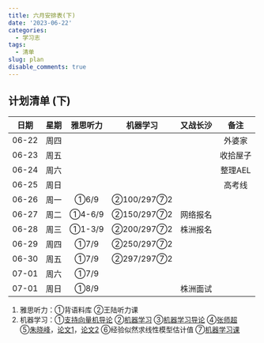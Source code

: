 ```yaml
---
title: 六月安排表(下)
date: '2023-06-22'
categories:
  - 学习志
tags:
  - 清单
slug: plan
disable_comments: true
---
```




## 计划清单 (下)
|   日期  |星期 | 雅思听力 | 机器学习 | 又战长沙 | 备注 |
| :------: | :------: | :------: | :------: | :------: | :------: |
| 06-22 | 周四 |  |  |  | 外婆家 |
| 06-23 | 周五 |  |  |  | 收拾屋子 |
| 06-24 | 周六 |  |  |  | 整理AEL |
| 06-25 | 周日 |  |  |  | 高考线 |
| 06-26 | 周一  | ①6/9 | ②100/297⑦2 |  | |
| 06-27 | 周二 | ①4-6/9 | ②150/297⑦2 | 网络报名 | |
| 06-28 | 周三 | ①1-3/9 | ②200/297⑦2 | 株洲报名 |  |
| 06-29 | 周四 | ①7/9 | ②250/297⑦2 |  |  |
| 06-30 | 周五 | ①7/9 | ②297/297⑦2 |  |  |
| 07-01 | 周六 | ①7/9 |  |  |  |
| 07-01 | 周日 | ①8/9 |  | 株洲面试 |  |

1. 雅思听力：①背语料库 ②王陆听力课
3. 机器学习：①[支持向量机导论](/papers/QinRecom/支持向量机导论.pdf) ②[机器学习](/papers/QinRecom/机器学习.pdf) ③[机器学习导论](https://pan.baidu.com/s/18m7YJECFCvtaxidqjjqz_w?pwd=1234) ④[张师超](http://www.globalauthorid.com/WebPortal/AuthorView?wd=GAID10125982&rc=37037A)   
    ⑤[朱晓峰](http://www.globalauthorid.com/WebPortal/AuthorView?wd=GAID10127811&rc=013F3E)，[论文1](/papers/QinRecom/ZhuXF-1.pdf)，[论文2](/papers/QinRecom/ZhuXF-2.pdf) ⑥经验似然求线性模型估计值 ⑦[机器学习课](https://edu.csdn.net/course/detail/31616?spm=1003.2449.3001.8293.1) 